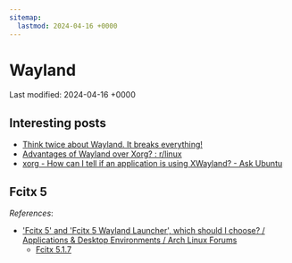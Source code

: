 ```yaml
---
sitemap:
  lastmod: 2024-04-16 +0000
---
```


# Wayland

Last modified: 2024-04-16 +0000

## Interesting posts

- [Think twice about Wayland. It breaks everything!](https://gist.github.com/probonopd/9feb7c20257af5dd915e3a9f2d1f2277)
- [Advantages of Wayland over Xorg? : r/linux](https://www.reddit.com/r/linux/comments/fbxxu6/advantages_of_wayland_over_xorg/)
- [xorg - How can I tell if an application is using XWayland? - Ask Ubuntu](https://askubuntu.com/questions/1393618/how-can-i-tell-if-an-application-is-using-xwayland)

## Fcitx 5

*References*:

- ['Fcitx 5' and 'Fcitx 5 Wayland Launcher', which should I choose? / Applications & Desktop Environments / Arch Linux Forums](https://bbs.archlinux.org/viewtopic.php?id=292049)
  - [Fcitx 5.1.7](https://groups.google.com/g/fcitx-announce/c/K7W1ATH2Viw)
